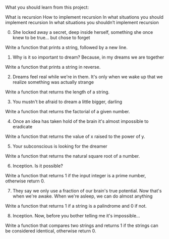 What you should learn from this project:

What is recursion
How to implement recursion
In what situations you should implement recursion
In what situations you shouldn’t
implement recursion 

0. She locked away a secret, deep inside herself, something she once knew to be true... but chose to forget

Write a function that prints a string, followed by a new line.


1. Why is it so important to dream? Because, in my dreams we are together

Write a function that prints a string in reverse.


2. Dreams feel real while we're in them. It's only when we wake up that we realize something was actually strange


Write a function that returns the length of a string.

3. You mustn't be afraid to dream a little bigger, darling


Write a function that returns the factorial of a given number.



4. Once an idea has taken hold of the brain it's almost impossible to eradicate



Write a function that returns the value of x raised to the power of y.


5. Your subconscious is looking for the dreamer

Write a function that returns the natural square root of a number.

6. Inception. Is it possible?

Write a function that returns 1 if the input integer is a prime number, otherwise return 0.

7. They say we only use a fraction of our brain's true potential. Now that's when we're awake. When we're asleep, we can do almost anything

Write a function that returns 1 if a string is a palindrome and 0 if not.


8. Inception. Now, before you bother telling me it's impossible...

Write a function that compares two strings and returns 1 if the strings can be considered identical, otherwise return 0. 
